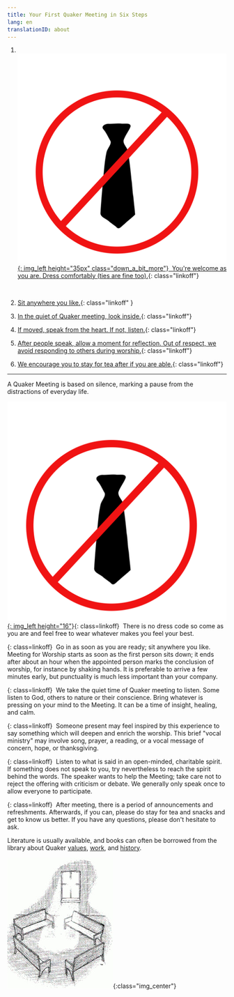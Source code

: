 ```yaml
---
title: Your First Quaker Meeting in Six Steps
lang: en
translationID: about
---
```

1. &nbsp;[![](/assets/images/no-tie_color.png){: img_left height="35px" class="down_a_bit_more"} &nbsp;You're welcome as you are. Dress comfortably (ties are fine too).](#notie){: class="linkoff"} <span class="stanchor"><a id="notie-home"></a></span>
 <br>

2. [<i class="fas fa-chair fa-fw fa-2x down_a_bit_more chair"></i> Sit anywhere you like.](#chair){: class="linkoff" }<span class="stanchor"><a id="chair-home"></a></span>
  
1. [<i class="fas fa-search fa-fw fa-2x color-1-text down_a_bit_more"></i> In the quiet of Quaker meeting, look inside.](#look){: class="linkoff"}<span class="stanchor"><a id="look-home"> </a> </span>
  
1. [<i class="fas fa-hand-holding-heart fa-fw fa-2x down_a_bit_more heart"></i> If moved, speak from the heart. If not, listen.](#heart){: class="linkoff"}<span class="stanchor"><a id="heart-home"></a></span>

1. [<i class="far fa-pause-circle fa-fw fa-2x color-1-light-text down_a_bit_more"></i> After people speak, allow a moment for reflection. Out of respect, we avoid responding to others during worship.](#wait){: class="linkoff"}<span class="stanchor"><a id="wait-home"></a></span>

1. [<i class="fas fa-mug-hot fa-fw fa-2x color-1-dark-text"></i> We encourage you to stay for tea after if you are able.](#tea){: class="linkoff"} <span class="stanchor"><a id="tea-home"></a></span>

  
************

A Quaker Meeting is based on silence, marking a pause from the distractions of everyday life.

[![](/assets/images/no-tie_color.png){: img_left height="16"}](#notie-home){: class=linkoff}<span class="stanchor"><a id="notie"> </a></span> &nbsp;There is no dress code so come as you are and feel free to wear whatever makes you feel your best.

[<i class="fas fa-chair chair"></i>](#chair-home){: class=linkoff}<span class="stanchor"><a id="chair"></a></span> &nbsp;Go in as soon as you are ready; sit anywhere you like. Meeting for Worship starts as soon as the first person sits down; it ends after about an hour when the appointed person marks the conclusion of worship, for instance by shaking hands. It is preferable to arrive a few minutes early, but punctuality is much less important than your company.

[<i class="fas fa-search color-1-text"></i>](#look-home){: class=linkoff}<span class="stanchor"><a id="look"> </a></span> &nbsp;We take the quiet time of Quaker meeting to listen. Some listen to God, others to nature or their conscience. Bring whatever is pressing on your mind to the Meeting. It can be a time of insight, healing, and calm.

[<i class="fas fa-hand-holding-heart heart"></i>](#heart-home){: class=linkoff}<span class="stanchor"><a id="heart"> </a></span> &nbsp;Someone present may feel inspired by this experience to say something which will deepen and enrich the worship. This brief "vocal ministry" may involve song, prayer, a reading, or a vocal message of concern, hope, or thanksgiving.

[<i class="far fa-pause-circle color-1-light-text"></i>](#wait-home){: class=linkoff}<span class="stanchor"><a id="wait"> </a></span> &nbsp;Listen to what is said in an open-minded, charitable spirit. If something does not speak to you, try nevertheless to reach the spirit behind the words. The speaker wants to help the Meeting; take care not to reject the offering with criticism or debate. We generally only speak once to allow everyone to participate.

[<i class="fas fa-mug-hot color-1-dark-text"></i>](#tea-home){: class=linkoff}<span class="stanchor"><a id="tea"></a></span> &nbsp;After meeting, there is a period of announcements and refreshments. Afterwards, if you can, please do stay for tea and snacks and get to know us better. If you have any questions, please don't hesitate to ask.

<i class="fas fa-book-reader color-1-text"></i> Literature is usually available, and books can often be borrowed from the library about Quaker [values](/intro), [work](/testimonies), and [history](/links_history).

![](/assets/images/benches.jpg){:class="img_center"}
